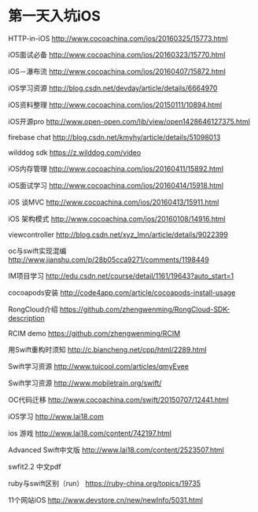 # 第一天入坑iOS
HTTP-in-iOS  http://www.cocoachina.com/ios/20160325/15773.html

iOS面试必备 http://www.cocoachina.com/ios/20160323/15770.html

iOS－瀑布流 http://www.cocoachina.com/ios/20160407/15872.html

iOS学习资源  http://blog.csdn.net/devday/article/details/6664970

iOS资料整理  http://www.cocoachina.com/ios/20150111/10894.html

iOS开源pro http://www.open-open.com/lib/view/open1428646127375.html

firebase chat http://blog.csdn.net/kmyhy/article/details/51098013

wilddog sdk   https://z.wilddog.com/video

iOS内存管理  http://www.cocoachina.com/ios/20160411/15892.html

iOS面试学习 http://www.cocoachina.com/ios/20160414/15918.html

iOS 谈MVC   http://www.cocoachina.com/ios/20160413/15911.html

iOS 架构模式 http://www.cocoachina.com/ios/20160108/14916.html

viewcontroller http://blog.csdn.net/xyz_lmn/article/details/9022399

oc与swift实现混编 http://www.jianshu.com/p/28b05cca9271/comments/1198449

IM项目学习 http://edu.csdn.net/course/detail/1161/19643?auto_start=1

cocoapods安装 http://code4app.com/article/cocoapods-install-usage

RongCloud介绍 https://github.com/zhengwenming/RongCloud-SDK-description

RCIM demo  https://github.com/zhengwenming/RCIM

用Swift重构时须知 http://c.biancheng.net/cpp/html/2289.html

Swift学习资源 http://www.tuicool.com/articles/qmyEvee

Swift学习资源 http://www.mobiletrain.org/swift/

OC代码迁移 http://www.cocoachina.com/swift/20150707/12441.html

iOS学习 http://www.lai18.com

ios 游戏 http://www.lai18.com/content/742197.html

Advanced Swift中文版 http://www.lai18.com/content/2523507.html

swfit2.2 中文pdf 

ruby与swift区别（run） https://ruby-china.org/topics/19735

11个网站iOS http://www.devstore.cn/new/newInfo/5031.html
